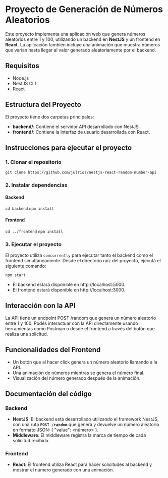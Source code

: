# Proyecto de Generación de Números Aleatorios

Este proyecto implementa una aplicación web que genera números aleatorios entre 1 y 100, utilizando un backend en **NestJS** y un frontend en **React**. La aplicación también incluye una animación que muestra números que varían hasta llegar al valor generado aleatoriamente por el backend.

## Requisitos

- Node.js
- NestJS CLI
- React

## Estructura del Proyecto

El proyecto tiene dos carpetas principales:

- **backend/**: Contiene el servidor API desarrollado con NestJS.
- **frontend/**: Contiene la interfaz de usuario desarrollada con React.

## Instrucciones para ejecutar el proyecto

### 1. Clonar el repositorio

`git clone https://github.com/julrios/nestjs-react-random-number-api`

### 2. Instalar dependencias

#### Backend

`cd backend`
`npm install`

#### Frontend

`cd ../frontend`
`npm install`

### 3. Ejecutar el proyecto

El proyecto utiliza `concurrently` para ejecutar tanto el backend como el frontend simultáneamente. Desde el directorio raíz del proyecto, ejecutá el siguiente comando:

`npm start`

- El backend estará disponible en http://localhost:5000.
- El frontend estará disponible en http://localhost:3000.

## Interacción con la API

La API tiene un endpoint POST /random que genera un número aleatorio entre 1 y 100. Podés interactuar con la API directamente usando herramientas como Postman o desde el frontend a través del botón que realiza una solicitud.

## Funcionalidades del Frontend

- Un botón que al hacer click genera un número aleatorio llamando a la API.
- Una animación de números mientras se genera el número final.
- Visualización del número generado después de la animación.

## Documentación del código

### Backend

- **NestJS**: El backend está desarrollado utilizando el framework NestJS, con una ruta **`POST /random`** que genera y devuelve un número aleatorio en formato JSON: { "value": <número> }.
- **Middleware**: El middleware registra la marca de tiempo de cada solicitud recibida.

### Frontend

- **React**: El frontend utiliza React para hacer solicitudes al backend y mostrar el número generado con una animación.

